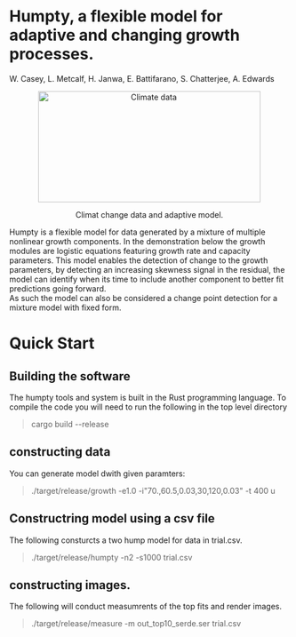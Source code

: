 
# Humpty, a flexible model for adaptive and changing growth processes.
W. Casey, L. Metcalf, H. Janwa, E. Battifarano, S. Chatterjee, A. Edwards

<div style="text-align: center;">
<img src="climate.png" alt="Climate data" width="400" height="200"/>
<p>
Climat change data and adaptive model.
</div>

Humpty is a flexible model for data generated by a mixture of multiple nonlinear growth components.
In the demonstration below the growth modules are logistic equations featuring growth rate and capacity parameters. 
This model enables the detection of change to the growth parameters, by detecting an increasing skewness signal in the residual, the model can identify when its time to include another component to better fit predictions going forward.   
As such the model can also be considered a change point detection for a mixture model with fixed form. 

# Quick Start 
## Building the software
The humpty tools and system is built in the Rust programming language.
To compile the code you will need to run the following in the top level directory
> cargo build --release

## constructing data
You can generate model dwith given paramters: 

> ./target/release/growth -e1.0 -i"70.,60.5,0.03,30,120,0.03" -t 400 u

## Constructring model using a csv file
The following consturcts a two hump model for data in trial.csv. 
> ./target/release/humpty -n2 -s1000 trial.csv 

## constructing images. 
The following will conduct measumrents of the top fits and render images. 
> ./target/release/measure -m out_top10_serde.ser  trial.csv 
